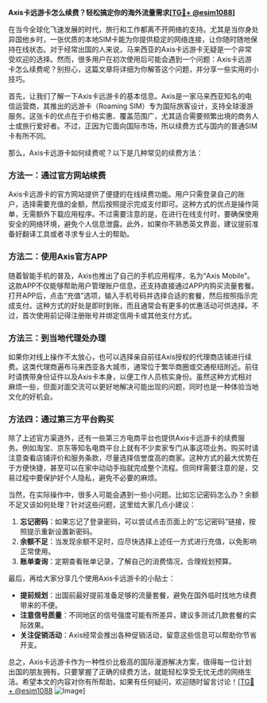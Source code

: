 **Axis卡远游卡怎么续费？轻松搞定你的海外流量需求[[TG💪+ @esim1088](https://t.me/s/esim1088)]**

在当今全球化飞速发展的时代，旅行和工作都离不开网络的支持。尤其是当你身处异国他乡时，一张优质的本地SIM卡能为你提供稳定的网络连接，让你随时随地保持在线状态。对于经常出国的人来说，马来西亚的Axis卡远游卡无疑是一个非常受欢迎的选择。然而，很多用户在初次使用后可能会遇到一个问题：Axis卡远游卡怎么续费呢？别担心，这篇文章将详细为你解答这个问题，并分享一些实用的小技巧。

首先，让我们了解一下Axis卡远游卡的基本信息。Axis是一家马来西亚知名的电信运营商，其推出的远游卡（Roaming SIM）专为国际旅客设计，支持全球漫游服务。这张卡的优点在于价格实惠、覆盖范围广，尤其适合需要频繁出境的商务人士或旅行爱好者。不过，正因为它面向国际市场，所以续费方式与国内的普通SIM卡有所不同。

那么，Axis卡远游卡如何续费呢？以下是几种常见的续费方法：

### 方法一：通过官方网站续费

Axis卡远游卡的官方网站提供了便捷的在线续费功能。用户只需登录自己的账户，选择需要充值的金额，然后按照提示完成支付即可。这种方式的优点是操作简单，无需额外下载应用程序。不过需要注意的是，在进行在线支付时，要确保使用安全的网络环境，避免个人信息泄露。此外，如果你不熟悉英文界面，建议提前准备好翻译工具或者寻求专业人士的帮助。

### 方法二：使用Axis官方APP

随着智能手机的普及，Axis也推出了自己的手机应用程序，名为“Axis Mobile”。这款APP不仅能够帮助用户管理账户信息，还支持直接通过APP内购买流量套餐。打开APP后，点击“充值”选项，输入手机号码并选择合适的套餐，然后按照指示完成支付。这种方式的好处是即时到账，而且通常会有更多的优惠活动可供选择。不过，首次使用前记得注册账号并绑定信用卡或其他支付方式。

### 方法三：到当地代理处办理

如果你对线上操作不太放心，也可以选择亲自前往Axis授权的代理商店铺进行续费。这类代理商遍布马来西亚各大城市，通常位于繁华商圈或交通枢纽附近。前往时请携带身份证件以及Axis卡本身，以便工作人员核实身份。虽然这种方式相对麻烦一些，但面对面交流可以更好地解决可能出现的问题，同时也是一种体验当地文化的好机会。

### 方法四：通过第三方平台购买

除了上述官方渠道外，还有一些第三方电商平台也提供Axis卡远游卡的续费服务。例如淘宝、京东等知名电商平台上就有不少卖家专门从事这项业务。购买时请注意查看店铺评价和服务条款，尽量选择信誉度高的商家。这种方式的最大优势在于方便快捷，甚至可以在家中动动手指就完成整个流程。但同样需要注意的是，交易过程中要保护好个人隐私，避免不必要的麻烦。

当然，在实际操作中，很多人可能会遇到一些小问题。比如忘记密码怎么办？余额不足又该如何处理？针对这些问题，这里给大家几点小建议：

1. **忘记密码**：如果忘记了登录密码，可以尝试点击页面上的“忘记密码”链接，按照提示重新设置新密码。
2. **余额不足**：当发现余额不足时，应尽快选择上述任一方式进行充值，以免影响正常使用。
3. **账单查询**：定期查看账单记录，了解自己的消费情况，合理规划预算。

最后，再给大家分享几个使用Axis卡远游卡的小贴士：

- **提前规划**：出国前最好提前准备足够的流量套餐，避免在国外临时找地方续费带来的不便。
- **注意信号质量**：不同地区的信号强度可能有所差异，建议多测试几款套餐的实际效果。
- **关注促销活动**：Axis经常会推出各种促销活动，留意这些信息可以帮助你节省开支。

总之，Axis卡远游卡作为一种性价比极高的国际漫游解决方案，值得每一位计划出国的朋友拥有。只要掌握了正确的续费方法，就能轻松享受无忧无虑的网络生活。希望本文的内容对你有所帮助，如果有任何疑问，欢迎随时留言讨论！[[TG💪+ @esim1088](https://t.me/s/esim1088) ![Image](https://i.postimg.cc/4NQfJmqS/Snipaste-2025-05-13-00-14-12.png)]